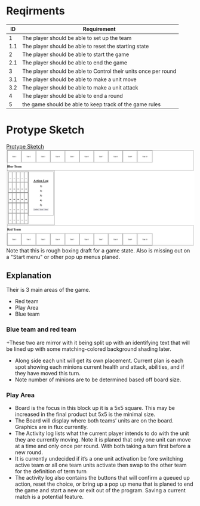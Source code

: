 # Reqirments
| ID  | Requirement |
| ------------- | ------------- |
| 1  | The player should be able to set up the team |
| 1.1| The player should be able to reset the starting state|
| 2  | The player should be able to start the game  |
| 2.1| The player should be able to end the game  |
| 3  | The player should be able to Control their units once per round|
| 3.1  | The player should be able to make a unit move|
| 3.2  | The player should be able to make a unit attack|
| 4 | The player should be able to end a round|
| 5 | the game should be able to keep track of the game rules|

# Protype Sketch
[Protype Sketch](../Protype/protype.html)
![](https://github.com/WDCaldwell/Strategy-Game-For-SENIOR-PROJECT/blob/457ea2edb0308d056253b88b6e96743052311316/Protype/Protype%20Sketch.png)
Note that this is rough boxing draft for a game state.
Also is missing out on a "Start menu" or other pop up menus planed.

## Explanation
Their is 3 main areas of the game. 
+ Red team
+ Play Area
+ Blue team
### Blue team and red team
+These two are mirror with it being split up with an identifying text that will be lined up with some matching-colored background shading later.
+ Along side each unit will get its own placement. Current plan is each spot showing each minions current health and attack, abilities, and if they have moved this turn.
+ Note number of minions are to be determined based off board size.
### Play Area
+ Board is the focus in this block up it is a 5x5 square. This may be increased in the final product but 5x5 is the minimal size.
+ The Board will display where both teams’ units are on the board. Graphics are in flux currently.
+ The Activity log lists what the current player intends to do with the unit they are currently moving. Note it is planed that only one unit can move at a time and only once per round. With both taking a turn first before a new round.
+ It is currently undecided if it’s a one unit activation be fore switching active team or all one team units activate then swap to the other team for the definition of term turn
+ The activity log also contains the buttons that will confirm a queued up action, reset the choice, or bring up a pop up menu that is planed to end the game and start a new or exit out of the program. Saving a current match is a potential feature.
